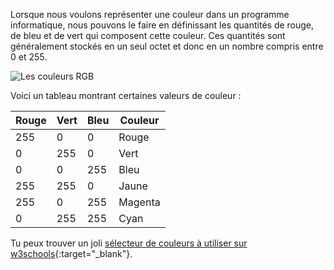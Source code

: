 Lorsque nous voulons représenter une couleur dans un programme informatique, nous pouvons le faire en définissant les quantités de rouge, de bleu et de vert qui composent cette couleur. Ces quantités sont généralement stockés en un seul octet et donc en un nombre compris entre 0 et 255.

![Les couleurs RGB](images/RGB.gif)

Voici un tableau montrant certaines valeurs de couleur :

| Rouge | Vert | Bleu | Couleur |
| ----- | ---- | ---- | ------- |
| 255   | 0    | 0    | Rouge   |
| 0     | 255  | 0    | Vert    |
| 0     | 0    | 255  | Bleu    |
| 255   | 255  | 0    | Jaune   |
| 255   | 0    | 255  | Magenta |
| 0     | 255  | 255  | Cyan    |

Tu peux trouver un joli [sélecteur de couleurs à utiliser sur w3schools](https://www.w3schools.com/colors/colors_rgb.asp){:target="_blank"}.